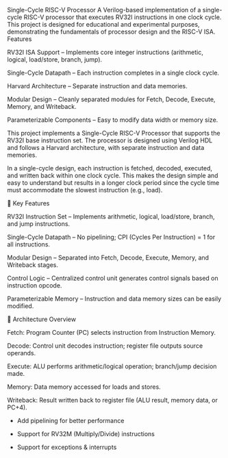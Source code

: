 Single-Cycle RISC-V Processor
A Verilog-based implementation of a single-cycle RISC-V processor that executes RV32I instructions in one clock cycle. This project is designed for educational and experimental purposes, demonstrating the fundamentals of processor design and the RISC-V ISA.
Features

RV32I ISA Support – Implements core integer instructions (arithmetic, logical, load/store, branch, jump).

Single-Cycle Datapath – Each instruction completes in a single clock cycle.

Harvard Architecture – Separate instruction and data memories.

Modular Design – Cleanly separated modules for Fetch, Decode, Execute, Memory, and Writeback.

Parameterizable Components – Easy to modify data width or memory size.

This project implements a Single-Cycle RISC-V Processor that supports the RV32I base instruction set. The processor is designed using Verilog HDL and follows a Harvard architecture, with separate instruction and data memories.

In a single-cycle design, each instruction is fetched, decoded, executed, and written back within one clock cycle. This makes the design simple and easy to understand but results in a longer clock period since the cycle time must accommodate the slowest instruction (e.g., load).

🔧 Key Features

RV32I Instruction Set – Implements arithmetic, logical, load/store, branch, and jump instructions.

Single-Cycle Datapath – No pipelining; CPI (Cycles Per Instruction) = 1 for all instructions.

Modular Design – Separated into Fetch, Decode, Execute, Memory, and Writeback stages.

Control Logic – Centralized control unit generates control signals based on instruction opcode.

Parameterizable Memory – Instruction and data memory sizes can be easily modified.

📐 Architecture Overview

Fetch: Program Counter (PC) selects instruction from Instruction Memory.

Decode: Control unit decodes instruction; register file outputs source operands.

Execute: ALU performs arithmetic/logical operation; branch/jump decision made.

Memory: Data memory accessed for loads and stores.

Writeback: Result written back to register file (ALU result, memory data, or PC+4).

- Add pipelining for better performance

- Support for RV32M (Multiply/Divide) instructions

- Support for exceptions & interrupts
